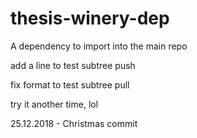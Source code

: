 # thesis-winery-dep
A dependency to import into the main repo

add a line to test subtree push

fix format to test subtree pull

try it another time, lol

25.12.2018 - Christmas commit
